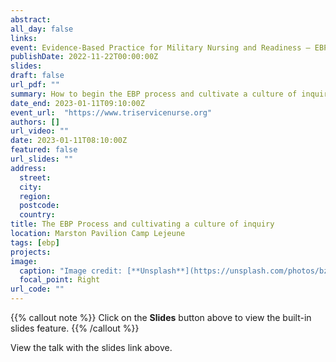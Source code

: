 ```yaml
---
abstract: 
all_day: false
links:
event: Evidence-Based Practice for Military Nursing and Readiness – EBP Workshop
publishDate: 2022-11-22T00:00:00Z
slides: 
draft: false
url_pdf: ""
summary: How to begin the EBP process and cultivate a culture of inquiry at your hospital.
date_end: 2023-01-11T09:10:00Z
event_url:  "https://www.triservicenurse.org"
authors: []
url_video: ""
date: 2023-01-11T08:10:00Z
featured: false
url_slides: ""
address:
  street: 
  city: 
  region: 
  postcode: 
  country: 
title: The EBP Process and cultivating a culture of inquiry
location: Marston Pavilion Camp Lejeune
tags: [ebp]
projects:
image:
  caption: "Image credit: [**Unsplash**](https://unsplash.com/photos/bzdhc5b3Bxs)"
  focal_point: Right
url_code: ""
---
```


{{% callout note %}}
Click on the **Slides** button above to view the built-in slides feature.
{{% /callout %}}

View the talk with the slides link above.
